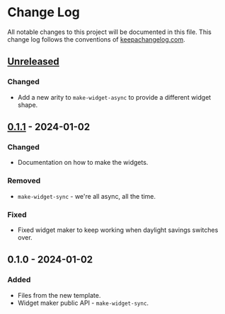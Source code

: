 # Change Log
All notable changes to this project will be documented in this file. This change log follows the conventions of [keepachangelog.com](http://keepachangelog.com/).

## [Unreleased]
### Changed
- Add a new arity to `make-widget-async` to provide a different widget shape.

## [0.1.1] - 2024-01-02
### Changed
- Documentation on how to make the widgets.

### Removed
- `make-widget-sync` - we're all async, all the time.

### Fixed
- Fixed widget maker to keep working when daylight savings switches over.

## 0.1.0 - 2024-01-02
### Added
- Files from the new template.
- Widget maker public API - `make-widget-sync`.

[Unreleased]: https://github.com/your-name/temporal_java/compare/0.1.1...HEAD
[0.1.1]: https://github.com/your-name/temporal_java/compare/0.1.0...0.1.1
